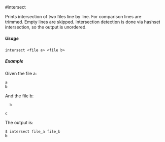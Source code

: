 #intersect

Prints intersection of two files line by line.
For comparison lines are trimmed.
Empty lines are skipped.
Intersection detection is done via hashset intersection, so the output is unordered.

##### Usage

```shell script
intersect <file a> <file b>
```

##### Example

Given the file a:
```shell script
a
b
```
And the file b:
```shell script
  b
 
c

```
The output is:
```shell script
$ intersect file_a file_b
b
```